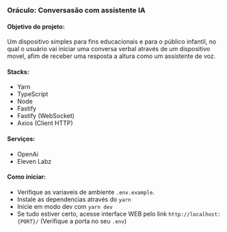 ### Oráculo: Conversasão com assistente IA

#### Objetivo do projeto:

Um dispositivo simples para fins educacionais e para o público infantil, no qual o usuário vai iniciar uma conversa verbal através de um dispositivo movel, afim de receber uma resposta a altura como um assistente de voz.

#### Stacks:

- Yarn
- TypeScript
- Node
- Fastify
- Fastify (WebSocket)
- Axios (Client HTTP)

#### Serviços:

- OpenAi
- Eleven Labz

#### Como iniciar:

- Verifique as variaveis de ambiente `.env.example`.
- Instale as dependencias através do `yarn`
- Inicie em modo dev com `yarn dev`
- Se tudo estiver certo, acesse interface WEB pelo link `http://localhost:{PORT}/` (Verifique a porta no seu `.env`)
